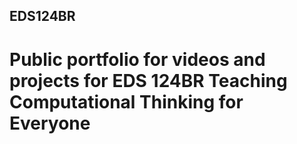 ## EDS124BR
# Public portfolio for videos and projects for EDS 124BR Teaching Computational Thinking for Everyone


